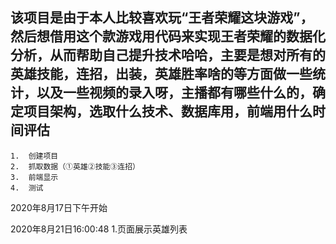 ## 该项目是由于本人比较喜欢玩“王者荣耀这块游戏”，然后想借用这个款游戏用代码来实现王者荣耀的数据化分析，从而帮助自己提升技术哈哈，主要是想对所有的英雄技能，连招，出装，英雄胜率啥的等方面做一些统计，以及一些视频的录入呀，主播都有哪些什么的，确定项目架构，选取什么技术、数据库用，前端用什么时间评估

    1.	创建项目
    2.	抓取数据（①英雄②技能③连招）
    3.	前端显示
    4.	测试
    
 2020年8月17日下午开始 
 
 
 
 2020年8月21日16:00:48
 1.页面展示英雄列表
